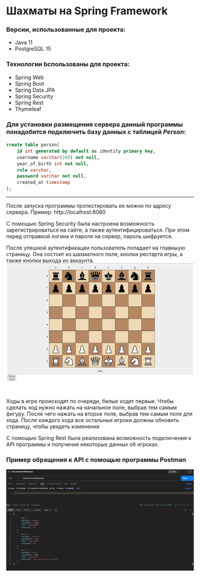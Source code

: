 # Шахматы на Spring Framework

### Версии, использованные для проекта:
- Java 11
- PostgreSQL 15

### Технологии bспользованы для проекта:
- Spring Web
- Spring Boot
- Spring Data JPA
- Spring Security
- Spring Rest
- Thymeleaf

### Для установки размещения сервера данный программы понадобится подключить базу данных с таблицей *Person*:

``` sql
create table person(
    id int generated by default as identity primary key,
    username varchar(100) not null,
    year_of_birth int not null,
    role varchar,
    password varchar not null,
    created_at timestamp
);
```
___

После запуска программы протестировать ее можно по адресу сервера.
Пример: http://localhost:8080

С помощью Spring Security была настроена возможность зарегистрироваться на сайте, а также аутентифицироваться. При этом перед отправкой логина и пароля на сервер, пароль шифруется.

После упешной аутентификации пользователь попадает на главныую страницу. Она состоит из шахматного поля, кнопки рестарта игры, а также кнопки выхода из аккаунта.
![main page](https://github.com/Igor-chest/Chess/raw/master/src/main/resources/templates/Screenshot_46.png)
Ходы в игре происходят по очереди, белые ходят первые. Чтобы сделать ход нужно нажать на начальное поле, выбрав тем самым фигуру. После чего нажать на второе поле, выбрав тем самым поле для хода. После каждого хода все остальные игроки должны обновить страницу, чтобы увидеть изменения

С помощью Spring Rest была реализована возможность подключения к API программы и получения некоторых данных об игроках.

### Пример обращения к API с помощью программы Postman

![Postman](https://github.com/Igor-chest/Chess/raw/master/src/main/resources/templates/Screenshot_47.png)
